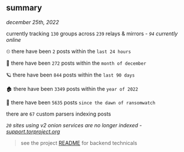 
## summary
_december 25th, 2022_

currently tracking `130` groups across `239` relays & mirrors - _`94` currently online_

⏲ there have been `2` posts within the `last 24 hours`

🦈 there have been `272` posts within the `month of december`

🪐 there have been `844` posts within the `last 90 days`

🏚 there have been `3349` posts within the `year of 2022`

🦕 there have been `5635` posts `since the dawn of ransomwatch`

there are `67` custom parsers indexing posts

_`20` sites using v2 onion services are no longer indexed - [support.torproject.org](https://support.torproject.org/onionservices/v2-deprecation/)_

> see the project [README](https://github.com/joshhighet/ransomwatch#ransomwatch--) for backend technicals
